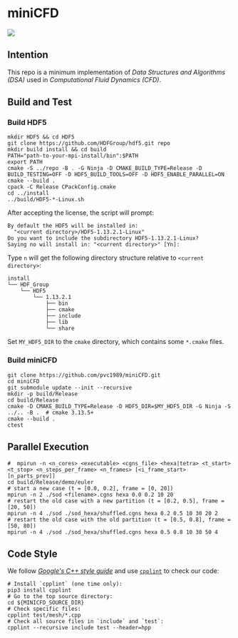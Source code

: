# miniCFD

![](https://github.com/pvc1989/miniCFD/workflows/Build/badge.svg)

## Intention
This repo is a minimum implementation of *Data Structures and Algorithms (DSA)* used in *Computational Fluid Dynamics (CFD)*.

## Build and Test

### Build HDF5

```shell
mkdir HDF5 && cd HDF5
git clone https://github.com/HDFGroup/hdf5.git repo
mkdir build install && cd build
PATH="path-to-your-mpi-install/bin":$PATH
export PATH
cmake -S ../repo -B . -G Ninja -D CMAKE_BUILD_TYPE=Release -D BUILD_TESTING=OFF -D HDF5_BUILD_TOOLS=OFF -D HDF5_ENABLE_PARALLEL=ON
cmake --build .
cpack -C Release CPackConfig.cmake
cd ../install
../build/HDF5-*-Linux.sh
```

After accepting the license, the script will prompt:

```shell
By default the HDF5 will be installed in:
  "<current directory>/HDF5-1.13.2.1-Linux"
Do you want to include the subdirectory HDF5-1.13.2.1-Linux?
Saying no will install in: "<current directory>" [Yn]:
```

Type `n` will get the following directory structure relative to `<current directory>`:

```
install
└── HDF_Group
    └── HDF5
        └── 1.13.2.1
            ├── bin
            ├── cmake
            ├── include
            ├── lib
            └── share
```

Set `MY_HDF5_DIR` to the `cmake` directory, which contains some `*.cmake` files.

### Build miniCFD

```shell
git clone https://github.com/pvc1989/miniCFD.git
cd miniCFD
git submodule update --init --recursive
mkdir -p build/Release
cd build/Release
cmake -D CMAKE_BUILD_TYPE=Release -D HDF5_DIR=$MY_HDF5_DIR -G Ninja -S ../.. -B .  # cmake 3.13.5+
cmake --build .
ctest
```

## Parallel Execution

```shell
#  mpirun -n <n_cores> <executable> <cgns_file> <hexa|tetra> <t_start> <t_stop> <n_steps_per_frame> <n_frames> [<i_frame_start> [n_parts_prev]]
cd build/Release/demo/euler
# start a new case (t = [0.0, 0.2], frame = [0, 20])
mpirun -n 2 ./sod <filename>.cgns hexa 0.0 0.2 10 20
# restart the old case with a new partition (t = [0.2, 0.5], frame = [20, 50])
mpirun -n 4 ./sod ./sod_hexa/shuffled.cgns hexa 0.2 0.5 10 30 20 2
# restart the old case with the old partition (t = [0.5, 0.8], frame = [50, 80])
mpirun -n 4 ./sod ./sod_hexa/shuffled.cgns hexa 0.5 0.8 10 30 50 4
```

## Code Style

We follow [*Google's C++ style guide*](http://google.github.io/styleguide/cppguide.html) and use [`cpplint`](https://github.com/cpplint/cpplint) to check our code:

```shell
# Install `cpplint` (one time only):
pip3 install cpplint
# Go to the top source directory:
cd ${MINICFD_SOURCE_DIR}
# Check specific files:
cpplint test/mesh/*.cpp
# Check all source files in `include` and `test`:
cpplint --recursive include test --header=hpp
```
